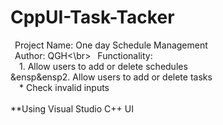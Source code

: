 # CppUI-Task-Tacker<br />
&ensp;Project Name: One day Schedule Management<br />
&ensp;Author: QGH<\br>
&ensp;Functionality:	<br />
&ensp;&ensp;1.	Allow users to add or delete schedules<br />
&ensp&ensp2.	Allow users to add or delete tasks<br />
&ensp;&ensp;* Check invalid inputs<br />
<br />
**Using Visual Studio C++ UI

